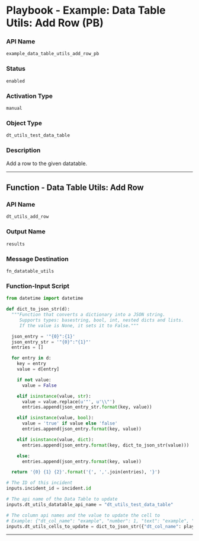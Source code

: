 <!--
    DO NOT MANUALLY EDIT THIS FILE
    THIS FILE IS AUTOMATICALLY GENERATED WITH resilient-sdk codegen
    Generated with resilient-sdk v49.0.4423
-->

# Playbook - Example: Data Table Utils: Add Row (PB)

### API Name
`example_data_table_utils_add_row_pb`

### Status
`enabled`

### Activation Type
`manual`

### Object Type
`dt_utils_test_data_table`

### Description
Add a row to the given datatable.


---
## Function - Data Table Utils: Add Row

### API Name
`dt_utils_add_row`

### Output Name
`results`

### Message Destination
`fn_datatable_utils`

### Function-Input Script
```python
from datetime import datetime

def dict_to_json_str(d):
  """Function that converts a dictionary into a JSON string.
     Supports types: basestring, bool, int, nested dicts and lists.
     If the value is None, it sets it to False."""

  json_entry = '"{0}":{1}'
  json_entry_str = '"{0}":"{1}"'
  entries = []

  for entry in d:
    key = entry
    value = d[entry]

    if not value:
      value = False

    elif isinstance(value, str):
      value = value.replace(u'"', u'\\"')
      entries.append(json_entry_str.format(key, value))

    elif isinstance(value, bool):
      value = 'true' if value else 'false'
      entries.append(json_entry.format(key, value))

    elif isinstance(value, dict):
      entries.append(json_entry.format(key, dict_to_json_str(value)))

    else:
      entries.append(json_entry.format(key, value))

  return '{0} {1} {2}'.format('{', ','.join(entries), '}')

# The ID of this incident
inputs.incident_id = incident.id

# The api name of the Data Table to update
inputs.dt_utils_datatable_api_name = "dt_utils_test_data_table"

# The column api names and the value to update the cell to
# Example: {"dt_col_name": "example", "number": 1, "text": "example", "datetime": Date().getTime(), "boolean": True, "select": "1", "multi_select": ["a", "b"]}
inputs.dt_utils_cells_to_update = dict_to_json_str({"dt_col_name": playbook.inputs.dt_name_field, "number": playbook.inputs.dt_number_field, "text": playbook.inputs.dt_text_field, "datetime": playbook.inputs.dt_datetime_field, "boolean": playbook.inputs.dt_boolean_field, "select": playbook.inputs.dt_select_field, "multi_select": playbook.inputs.dt_multi_select_field})
```

---

